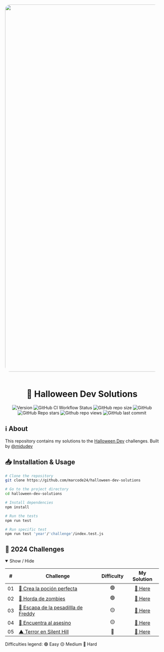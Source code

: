 <div align="center">
  <img
    alt="halloween-dev"
    src="https://res.cloudinary.com/dfeujtobk/image/upload/v1730306716/Challenges/1730304861225.png"
    width="1200"
    style="border-radius: 1rem" />
  <br />
  <br />

  <h1>🎃 Halloween Dev Solutions</h1>

  ![Version](https://img.shields.io/github/package-json/v/marcode24/halloween-dev-solutions?style=popout&logo=npm)
  ![GitHub CI Workflow Status](https://img.shields.io/github/actions/workflow/status/marcode24/halloween-dev-solutions/halloweendev.yml?branch=main&style=popout&logo=testcafe&label=tests)
  ![GitHub repo size](https://img.shields.io/github/repo-size/marcode24/halloween-dev-solutions?style=popout&logo=github&label=repo%20size)
  ![GitHub](https://img.shields.io/github/license/marcode24/halloween-dev-solutions?style=popout&logo=github&label=license)
  ![GitHub Repo stars](https://img.shields.io/github/stars/marcode24/halloween-dev-solutions?style=popout&logo=apachespark&color=yellow&logoColor=yellow)
  ![Github repo views](https://img.shields.io/github/search/marcode24/halloween-dev-solutions/halloween-dev-solutions?style=popout&logo=github&label=repo%20views)
  ![GitHub last commit](https://img.shields.io/github/last-commit/marcode24/halloween-dev-solutions?style=popout&logo=git&label=last%20commit)

</div>

## ℹ️ About

This repository contains my solutions to the [Halloween Dev](https://www.halloween.dev) challenges. Built by [@midudev](https://twitter.com/midudev)

## 📥 Installation & Usage

```bash
# Clone the repository
git clone https://github.com/marcode24/halloween-dev-solutions

# Go to the project directory
cd halloween-dev-solutions

# Install dependencies
npm install

# Run the tests
npm run test

# Run specific test
npm run test 'year'/'challenge'/index.test.js
```

## 🎯 2024 Challenges

<details open>
<summary>Show / Hide</summary>

|  #  | Challenge                                                                                   | Difficulty |                                           My Solution                                                           |
| :-: | ------------------------------------------------------------------------------------------- | :--------: | :------------------------------------------------------------------------------------------------------------:  |
| 01  | [🧙 Crea la poción perfecta](https://www.halloween.dev/es/retos/2024/1)                     |    🟢     |                     [🔗 Here](./2024/01-crea-la-pocion-perfecta/index.js)                                       |
| 02  | [🧟 Horda de zombies](https://www.halloween.dev/es/retos/2024/2)                            |    🟢     |                     [🔗 Here](./2024/02-horda-de-zombies/index.js)                                              |
| 03  | [🛌 Escapa de la pesadillla de Freddy](https://www.halloween.dev/es/retos/2024/3)           |    🟡     |                     [🔗 Here](./2024/03-escapa-de-la-pesadilla-de-freddy/index.js)                              |
| 04  | [🔪 Encuentra al asesino](https://www.halloween.dev/es/retos/2024/4)                        |    🟡     |                     [🔗 Here](./2024/04-encuentra-al-asesino/index.js)                                          |
| 05  | [▲ Terror en Silent Hill](https://www.halloween.dev/es/retos/2024/5)                        |    🔴     |                     [🔗 Here](./2024/05-terror-en-silent-hill/index.js)                                         |

Difficulties legend:
🟢 Easy 🟡 Medium 🔴 Hard

</details>
